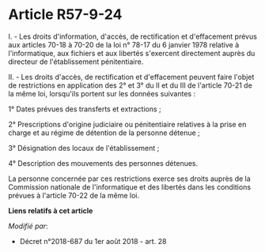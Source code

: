 # Article R57-9-24

I. - Les droits d'information, d'accès, de rectification et d'effacement prévus aux articles 70-18 à 70-20 de la loi n° 78-17
du 6 janvier 1978 relative à l'informatique, aux fichiers et aux libertés s'exercent directement auprès du directeur de
l'établissement pénitentiaire.

II. - Les droits d'accès, de rectification et d'effacement peuvent faire l'objet de restrictions en application des 2° et 3°
du II et du III de l'article 70-21 de la même loi, lorsqu'ils portent sur les données suivantes :

1° Dates prévues des transferts et extractions ;

2° Prescriptions d'origine judiciaire ou pénitentiaire relatives à la prise en charge et au régime de détention de la
personne détenue ;

3° Désignation des locaux de l'établissement ;

4° Description des mouvements des personnes détenues.

La personne concernée par ces restrictions exerce ses droits auprès de la Commission nationale de l'informatique et des
libertés dans les conditions prévues à l'article 70-22 de la même loi.

**Liens relatifs à cet article**

_Modifié par_:

  - Décret n°2018-687 du 1er août 2018 - art. 28
